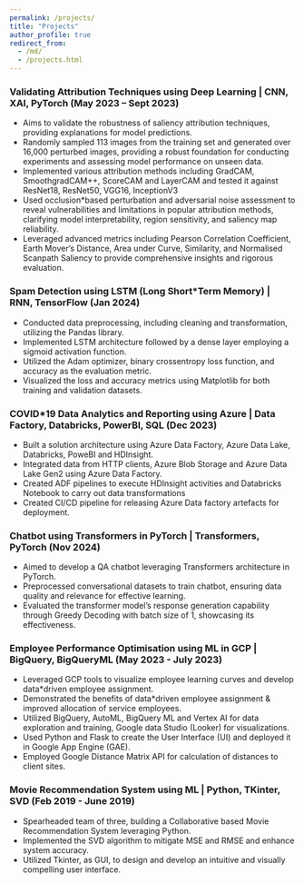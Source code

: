 ```yaml
---
permalink: /projects/
title: "Projects"
author_profile: true
redirect_from:
  - /md/
  - /projects.html
---
```


### Validating Attribution Techniques using Deep Learning | CNN, XAI, PyTorch (May 2023 – Sept 2023)

* Aims to validate the robustness of saliency attribution techniques, providing explanations for model predictions.
* Randomly sampled 113 images from the training set and generated over 16,000 perturbed images, providing a
robust foundation for conducting experiments and assessing model performance on unseen data.
* Implemented various attribution methods including GradCAM, SmoothgradCAM++, ScoreCAM and LayerCAM
and tested it against ResNet18, ResNet50, VGG16, InceptionV3
* Used occlusion*based perturbation and adversarial noise assessment to reveal vulnerabilities and limitations in
popular attribution methods, clarifying model interpretability, region sensitivity, and saliency map reliability.
* Leveraged advanced metrics including Pearson Correlation Coefficient, Earth Mover’s Distance, Area under Curve, Similarity, and Normalised Scanpath Saliency to provide comprehensive insights and rigorous evaluation.

### Spam Detection using LSTM (Long Short*Term Memory) | RNN, TensorFlow (Jan 2024)

* Conducted data preprocessing, including cleaning and transformation, utilizing the Pandas library.
* Implemented LSTM architecture followed by a dense layer employing a sigmoid activation function.
* Utilized the Adam optimizer, binary crossentropy loss function, and accuracy as the evaluation metric.
* Visualized the loss and accuracy metrics using Matplotlib for both training and validation datasets.

### COVID*19 Data Analytics and Reporting using Azure | Data Factory, Databricks, PowerBI, SQL (Dec 2023)

* Built a solution architecture using Azure Data Factory, Azure Data Lake, Databricks, PoweBI and HDInsight.
* Integrated data from HTTP clients, Azure Blob Storage and Azure Data Lake Gen2 using Azure Data Factory.
* Created ADF pipelines to execute HDInsight activities and Databricks Notebook to carry out data transformations
* Created CI/CD pipeline for releasing Azure Data factory artefacts for deployment.

### Chatbot using Transformers in PyTorch | Transformers, PyTorch (Nov 2024)

* Aimed to develop a QA chatbot leveraging Transformers architecture in PyTorch.
* Preprocessed conversational datasets to train chatbot, ensuring data quality and relevance for effective learning.
* Evaluated the transformer model’s response generation capability through Greedy Decoding with batch size of 1,
showcasing its effectiveness.

### Employee Performance Optimisation using ML in GCP | BigQuery, BigQueryML (May 2023 - July 2023)

* Leveraged GCP tools to visualize employee learning curves and develop data*driven employee assignment.
* Demonstrated the benefits of data*driven employee assignment & improved allocation of service employees.
* Utilized BigQuery, AutoML, BigQuery ML and Vertex AI for data exploration and training, Google data Studio
(Looker) for visualizations.
* Used Python and Flask to create the User Interface (UI) and deployed it in Google App Engine (GAE).
* Employed Google Distance Matrix API for calculation of distances to client sites.

### Movie Recommendation System using ML | Python, TKinter, SVD (Feb 2019 - June 2019)

* Spearheaded team of three, building a Collaborative based Movie Recommendation System leveraging Python.
* Implemented the SVD algorithm to mitigate MSE and RMSE and enhance system accuracy.
* Utilized Tkinter, as GUI, to design and develop an intuitive and visually compelling user interface.


<!-- (GitHub) ([GitHub](https://github.com/arminnorouzi/patentGPT) * ([pypi](https://pypi.org/project/patentgpt*extract/))) * (May 2023 – Sept 2023) -->